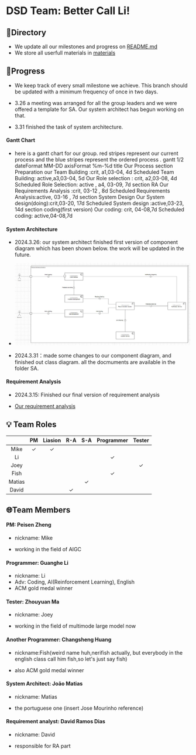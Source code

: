 # DSD Team: Better Call Li!

## 📒Directory

- We update all our milestones and progress on [README.md](./README.md) 
- We store all userfull materials in [materials](./materials) 





## 🚩Progress

- We keep track of every small milestone we achieve. This branch should be updated with a minimum frequency of once in two days. 

- 3.26 a meeting was arranged for all the group leaders and we were offered a template for SA. Our system architect has begun working on that.

- 3.31 finished the task of system architecture. 


#### Gantt Chart
 - here is a gantt chart for our group. red stripes represent our current process and the blue stripes represent the ordered process .
 gantt
1/2
dateFormat MM-DD
axisFormat %m-%d
title Our Process
section Preparation
our Team Building :crit, a1,03-04, 4d
Scheduled Team Building: active,a3,03-04, 5d
Our Role selection : crit, a2,03-08, 4d Scheduled Role Selection: active , a4, 03-09, 7d section RA
Our Requirements Analysis :crit, 03-12 , 8d
Scheduled Requirements Analysis:active, 03-16 , 7d
section System Design
Our System design(doing):crit,03-20, 17d
Scheduled System design :active,03-23, 14d
section coding(first version)
Our coding: crit, 04-08,7d
Scheduled coding: active,04-08,7d


#### System Architecture
 - 2024.3.26: our system architect finished first version of component diagram which has been shown below. the work will be updated in the future.
 - ![componentDiagram](pics/componentdia.png)

 - 2024.3.31：made some changes to our component diagram, and finished out class diagram. all the docmuments are available in the folder SA.


#### Requirement Analysis

- 2024.3.15: Finished our final version of requirement analysis

- [Our requirement analysis](./req-analysis/req_doc.md) 



## 💡 Team Roles

|        |      PM      |   Liasion    |     R-A      |     S-A      |  Programmer  |    Tester    |
| :----: | :----------: | :----------: | :----------: | :----------: | :----------: | :----------: |
|  Mike  | $\checkmark$ | $\checkmark$ |              |              |              |              |
|   Li   |              |              |              |              | $\checkmark$ |              |
|  Joey  |              |              |              |              |              | $\checkmark$ |
|  Fish  |              |              |              |              | $\checkmark$ |              |
| Matias |              |              |              | $\checkmark$ |              |              |
| David  |              |              | $\checkmark$ |              |              |              |







## 🌐Team Members

#### PM: Peisen Zheng
- nickname: Mike

- working in the field of AIGC

#### Programmer: Guanghe Li 

- nickname: Li
- Adv: Coding, AI(Reinforcement Learning), English
- ACM gold medal winner


#### Tester: Zhouyuan Ma
- nickname: Joey

- working in the field of multimode large model now


#### Another Programmer: Changsheng Huang
- nickname:Fish(weird name huh,nerifish actually, but everybody in the english class call him fish,so let's just say fish)

- also ACM gold medal winner

#### System Architect: João Matias
- nickname: Matias

- the portuguese one (insert Jose Mourinho reference)

#### Requirement analyst: David Ramos Dias
- nickname: David

- responsible for RA part

